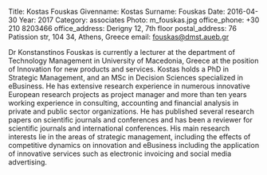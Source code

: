 Title: Kostas Fouskas
Givenname: Kostas
Surname: Fouskas
Date: 2016-04-30
Year: 2017
Category: associates
Photo: m_fouskas.jpg
office_phone: +30 210 8203466
office_address: Derigny 12, 7th floor
postal_address: 76 Patission str, 104 34, Athens, Greece
email: fouskas@dmst.aueb.gr

Dr Konstanstinos Fouskas is currently a lecturer at the department of Technology
Management in University of Macedonia, Greece at the position of Innovation for new
products and services. Kostas holds a PhD in Strategic Management, and an MSc in
Decision Sciences specialized in eBusiness. He has extensive research experience
in numerous innovative European research projects as project manager and more
than ten years working experience in consulting, accounting and financial analysis
in private and public sector organizations. He has published several research
papers on scientific journals and conferences and has been a reviewer for scientific
journals and international conferences. His main research interests lie in the areas of
strategic management, including the effects of competitive dynamics on innovation
and eBusiness including the application of innovative services such as electronic
invoicing and social media advertising.
